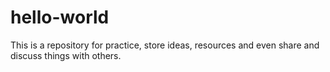 # hello-world
This is a repository for practice, store ideas, resources and even share and discuss things with others.
